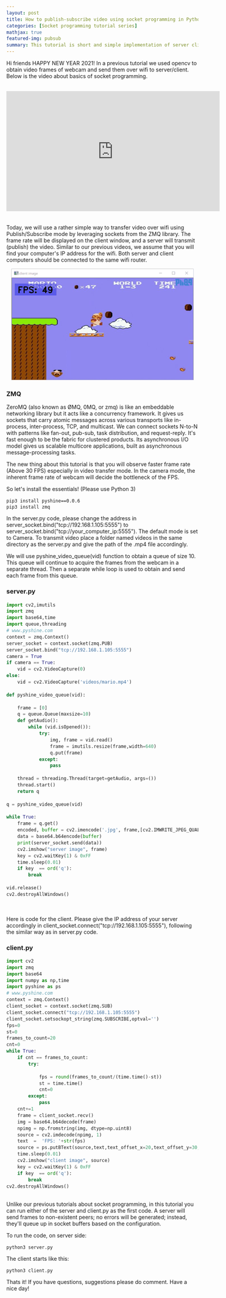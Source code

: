 ```yaml
---
layout: post
title: How to publish-subscribe video using socket programming in Python
categories: [Socket programming tutorial series]
mathjax: true
featured-img: pubsub
summary: This tutorial is short and simple implementation of server client modules in Publish/Subscribe mode to transfer video frames
---
```

Hi friends HAPPY NEW YEAR 2021! In a previous tutorial we used opencv to obtain video frames of webcam and send them over wifi to server/client. Below is the video about basics of socket 
programming.

<br>
<div align="center">
<iframe width="560" height="315" src="https://www.youtube.com/embed/7-O7yeO3hNQ" frameborder="0" allow="accelerometer; autoplay; clipboard-write; encrypted-media; gyroscope; picture-in-picture" allowfullscreen>
</iframe>
</div>
<br>

Today, we will use a rather simple way to transfer video over wifi using Publish/Subscribe mode by leveraging sockets from the ZMQ library. The frame rate
will be displayed on the client window, and a server will transmit (publish) the video. Similar to our previous videos, we assume that you 
will find your computer's IP address for the wifi. Both server and client computers should be connected to the same wifi router.


<p align="center">
  <img src="https://github.com/py2ai/py2ai.github.io/blob/master/assets/img/posts/pubsubmario.gif" alt="animated" />
</p>

### ZMQ
ZeroMQ (also known as ØMQ, 0MQ, or zmq) is like an embeddable networking library but it acts like a concurrency framework. It gives us sockets
that carry atomic messages across various transports like in-process, inter-process, TCP, and multicast. We can connect sockets N-to-N with patterns 
like fan-out, pub-sub, task distribution, and request-reply. It's fast enough to be the fabric for clustered products. Its asynchronous I/O model gives 
us scalable multicore applications, built as asynchronous message-processing tasks. 

The new thing about this tutorial is that you will observe faster frame rate (Above 30 FPS) especially in video transfer mode. In the camera mode, the
inherent frame rate of webcam will decide the bottleneck of the FPS.

So let's install the essentials! (Please use Python 3)

```
pip3 install pyshine==0.0.6
pip3 install zmq
```

In the server.py code, please change the address in server_socket.bind("tcp://192.168.1.105:5555") to server_socket.bind("tcp://your_computer_ip:5555").
The default mode is set to Camera. To transmit video place a folder named videos in the same directory as the server.py and give the path
of the .mp4 file accordingly.

We will use pyshine_video_queue(vid) function to obtain a queue of size 10. This queue will continue to acquire the frames from the webcam
in a separate thread. Then a separate while loop is used to obtain and send each frame from this queue. 

### server.py

```python
import cv2,imutils
import zmq
import base64,time
import queue,threading
# www.pyshine.com
context = zmq.Context()
server_socket = context.socket(zmq.PUB)
server_socket.bind("tcp://192.168.1.105:5555")
camera = True
if camera == True:
	vid = cv2.VideoCapture(0)
else:
	vid = cv2.VideoCapture('videos/mario.mp4')

def pyshine_video_queue(vid):
	
	frame = [0]
	q = queue.Queue(maxsize=10)
	def getAudio():
		while (vid.isOpened()):
			try:
				img, frame = vid.read()
				frame = imutils.resize(frame,width=640)
				q.put(frame)
			except:
				pass
			
	thread = threading.Thread(target=getAudio, args=())
	thread.start()
	return q

q = pyshine_video_queue(vid)

while True:
	frame = q.get()
	encoded, buffer = cv2.imencode('.jpg', frame,[cv2.IMWRITE_JPEG_QUALITY,80])
	data = base64.b64encode(buffer)
	print(server_socket.send(data))
	cv2.imshow("server image", frame)
	key = cv2.waitKey(1) & 0xFF
	time.sleep(0.01)
	if key  == ord('q'):
		break

vid.release()
cv2.destroyAllWindows()
  
		

```
Here is code for the client. Please give the IP address of your server accordingly in client_socket.connect("tcp://192.168.1.105:5555"), 
following the similar way as in server.py code.

### client.py
```python
import cv2
import zmq
import base64
import numpy as np,time
import pyshine as ps
# www.pyshine.com
context = zmq.Context()
client_socket = context.socket(zmq.SUB)
client_socket.connect("tcp://192.168.1.105:5555")
client_socket.setsockopt_string(zmq.SUBSCRIBE,optval='')
fps=0
st=0
frames_to_count=20
cnt=0
while True:
    if cnt == frames_to_count:
        try:

            fps = round(frames_to_count/(time.time()-st))
            st = time.time()
            cnt=0
        except:
            pass
    cnt+=1
    frame = client_socket.recv()
    img = base64.b64decode(frame)
    npimg = np.fromstring(img, dtype=np.uint8)
    source = cv2.imdecode(npimg, 1)
    text  =  'FPS: '+str(fps)
    source = ps.putBText(source,text,text_offset_x=20,text_offset_y=30,background_RGB=(10,20,222))
    time.sleep(0.01)
    cv2.imshow("client image", source)
    key = cv2.waitKey(1) & 0xFF
    if key  == ord('q'):
        break
cv2.destroyAllWindows()



```
Unlike our previous tutorials about socket programming, in this tutorial you can run either of the server and client.py as the first code. A server will send frames to non-existent peers; no errors will be generated; instead, they'll queue up in socket buffers based on the configuration.

To run the code, on server side:
```
python3 server.py
```
The client starts like this:

```
python3 client.py

```

Thats it! If you have questions, suggestions please do comment. Have a nice day!
